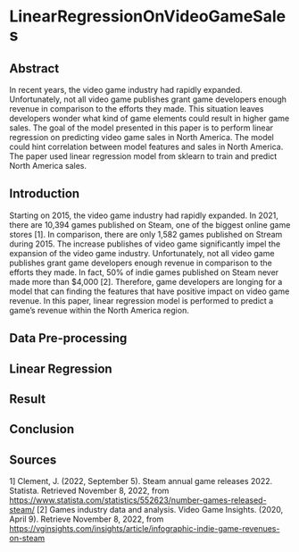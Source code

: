 # LinearRegressionOnVideoGameSales

## Abstract

In recent years, the video game industry had rapidly expanded.
Unfortunately, not all video game publishes grant game developers
enough revenue in comparison to the efforts they made. This 
situation leaves developers wonder what kind of game elements 
could result in higher game sales. The goal of the model presented 
in this paper is to perform linear regression on predicting video 
game sales in North America. The model could hint correlation 
between model features and sales in North America. The paper 
used linear regression model from sklearn to train and 
predict North America sales.

## Introduction

Starting on 2015, the video game industry had rapidly expanded. 
In 2021, there are 10,394 games published on Steam, one of the 
biggest online game stores [1]. In comparison, there are only 1,582 
games published on Stream during 2015. The increase publishes of 
video game significantly impel the expansion of the video game 
industry. Unfortunately, not all video game publishes grant game 
developers enough revenue in comparison to the efforts they made. 
In fact, 50% of indie games published on Steam never made more 
than $4,000 [2]. Therefore, game developers are longing for a 
model that can finding the features that have positive impact on 
video game revenue. In this paper, linear regression model is 
performed to predict a game’s revenue within the North America 
region.

## Data Pre-processing

## Linear Regression

## Result

## Conclusion

## Sources

1] Clement, J. (2022, September 5). Steam annual game releases 2022. Statista. 
Retrieved November 8, 2022, from 
https://www.statista.com/statistics/552623/number-games-released-steam/
[2] Games industry data and analysis. Video Game Insights. (2020, April 9). 
Retrieve November 8, 2022, from https://vginsights.com/insights/article/infographic-indie-game-revenues-on-steam
